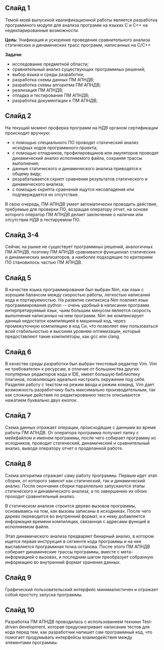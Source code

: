 ## Слайд 1

Темой моей выпускной квалификационной работы является
разработка программного модуля для анализа программ на
языках C и C++ на недекларированные возможности.


**Цель:** Унификация и ускорение проведения сравнительного анализа статических
и динамических трасс программ, написанных на C/C++

**Задачи:**

 - исследование предметной области;
 - сравнительный анализ существующих программных решений;
 - выбор языка и среды разработки;
 - разработка схемы данных ПМ АПНДВ;
 - разработка схемы алгоритма ПМ АПНДВ;
 - реализация ПМ АПНДВ;
 - отладка и тестирование ПМ АПНДВ;
 - разработка документации к ПМ АПНДВ;

## Слайд 2

На текущий момент проферка программ на НДВ органом сертификации происходит вручную:

 - с помощью специального ПО проводят статический анализ исходных кодов программного проекта;
 - с помощью отладчиков, профилировщиков или эмуляторов проводят динамический анализ исполняемого файла, сохраняя трассы выполнения;
 - данные статического и динамического анализа приводятся к общему виду;
 - резрабатывается скрипт сравнения результатов статического и динамического анализа;
 - с помощью скрипта сравнения ищутся несовпадения или подтверждается их отсутствие.

В свою очередь, ПМ АПНДВ умеет автоматически проводить действия, требуемые для проверки ПО, возращая оператору отчет,
на основе которого оператор ПМ АПНДВ делает заключение о наличии или отсутствии НДВ в тестируемом ПО.

## Слайд 3-4

Сейчас на рынке не существует программных решений, аналогичных ПМ АПНДВ, поэтому
ПМ АПНДВ сравнивался функционал статических и динамических анализаторов, а
наиболее подходящее по критериям ПО становилось частью ПМ АПНДВ.

## Слайд 5

В качестве языка программирования был выбран Nim, как язык с хорошим балансом между скоростью работы,
легкостью написания кода и портируемостью. На развитие синтаксиса Nim повлиял язык программирования
python -- очень удобный в написании программ интерпретируемый язык, чьим большим минусом является скорость выполнения
написанных на нем программ. Nim же компенсирует данный недостаток компиляцией в машинный код, через
промежуточную компиляцию в код Си, что позволяет ему пользоваться всей стабильностью и высоким уровнем
оптимизации, который предоставляют такие компиляторы, как gcc или clang.

## Слайд 6

В качестве среды разработки был выбран текстовый редактор Vim. Vim не требователен к ресурсам, в отличие
от большинства других популярных редакторов кода и IDE, имеет большую библиотеку плагинов, позволяющих
идеально настроить окружение под себя. Разделяя работу с текстом на режим ввода и режим команд, Vim дает возможность
разработчику быть максимально производительным, так как сложные действия по редактированию текста описываются нажатием
буквально двух кнопок.

## Слайд 7

Схема данных отражает операции, происходящие с данными во время работы ПМ АПНДВ.
От оператора программа получает папку с мейкфайлом и именем программы, 
после чего собирает программу из исходников, проводит статический, динамический 
и сравнительный анализ, выводя оператору отчет о проделанной работе.

## Слайд 8

Схема алгоритма отражает саму работу программы. Первым идет этап сборки, от которого зависит
как статический, так и динамический анализ. После окончания сборки параллельно запускаются
этапы статического и динамического анализа, а по завершению их обоих проходит сравнительный анализ.

В статическом анализе строится дерево вызовов программы, основываясь на том, как вызовы записаны в исходниках.
После чего дерево переводится во внутренний формат, и к нему добавляется информация времени компиляции, связанная
с адресами функций в исполняемом файле.

Этап динамического анализа предваряет бинарный анализ, в котором ищется первая инструкция в сегменте кода программы
и на нее выставляется программная точка останова. После этого ПМ АПНДВ собирает динамические трассы программы, вместе
с мета-информацией о вызовах, и последним шагом преобразует собранную информацию во внутренний формат хранения данных.

## Слайд 9

Графический пользовательский интерфейс минималистичен и отражает собой простоту запуска программы.

## Слайд 10

Разработка ПМ АПНДВ проводилась с использованием техники Test-driven development,
которая предусматривает написание тестов для кода перед тем, как разработчик напишет
сам программный код, что помогает продумывать интерфейсы взаимодействия между элементами программы.
